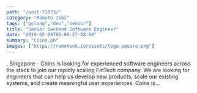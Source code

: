 ```yaml
---
path: "/post-71073/"
category: "Remote Jobs"
tags: ["golang","dev","senior"]
title: "Senior Backend Software Engineer"
date: "2019-02-09T06:00:27-08:00"
summary: "Coins.ph"
images: ["https://remoteok.io/assets/logo-square.png"]
---
```


, Singapore - Coins is looking for experienced software engineers across the stack to join our rapidly scaling FinTech company.  We are looking for engineers that can help us develop new products, scale our existing systems, and create meaningful user experiences.  Coins is...
